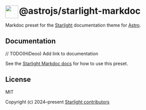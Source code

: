 # <img src="https://github.com/withastro/starlight/assets/357379/494fcd83-42aa-4891-87e0-87402fa0b6f3" alt="" align="left" width="40" height="40"> @astrojs/starlight-markdoc

Markdoc preset for the [Starlight][starlight] documentation theme for [Astro][astro].

## Documentation

// TODO(HiDeoo) Add link to documentation

See the [Starlight Markdoc docs][docs] for how to use this preset.

## License

MIT

Copyright (c) 2024–present [Starlight contributors][contributors]

[starlight]: https://starlight.astro.build/
[astro]: https://astro.build/
[docs]: https://starlight.astro.build/guides/css-and-tailwind/#tailwind-css
[contributors]: https://github.com/withastro/starlight/graphs/contributors

